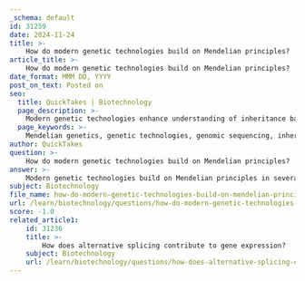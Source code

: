 ```yaml
---
_schema: default
id: 31259
date: 2024-11-24
title: >-
    How do modern genetic technologies build on Mendelian principles?
article_title: >-
    How do modern genetic technologies build on Mendelian principles?
date_format: MMM DD, YYYY
post_on_text: Posted on
seo:
  title: QuickTakes | Biotechnology
  page_description: >-
    Modern genetic technologies enhance understanding of inheritance based on Mendelian principles through genomic sequencing, complex inheritance patterns, gene editing technologies like CRISPR, and innovations in agriculture, while also raising ethical and regulatory questions.
  page_keywords: >-
    Mendelian genetics, genetic technologies, genomic sequencing, inheritance patterns, polygenic inheritance, CRISPR-Cas9, gene editing, agricultural innovations, genetic privacy, ethical considerations
author: QuickTakes
question: >-
    How do modern genetic technologies build on Mendelian principles?
answer: >-
    Modern genetic technologies build on Mendelian principles in several significant ways, enhancing our understanding of inheritance and enabling practical applications across various fields, including agriculture, medicine, and biotechnology.\n\n1. **Foundation of Inheritance**: Mendelian genetics, established by Gregor Mendel in the 19th century, introduced key concepts such as the law of segregation and the law of independent assortment. These principles explain how alleles are inherited from parents to offspring, laying the groundwork for modern genetics. For instance, Mendel's work with pea plants demonstrated how traits are passed down through generations, which is fundamental to both classical and contemporary genetic studies.\n\n2. **Genomic Sequencing**: The sequencing of genomes, including that of the pea plant, represents a significant advancement that builds on Mendelian principles. This modern approach allows researchers to identify specific genes associated with traits, providing a deeper understanding of the genetic architecture underlying phenotypes. The ability to map genes to traits has revolutionized plant and animal breeding, enabling the selection of desirable characteristics with greater precision.\n\n3. **Complex Inheritance Patterns**: While Mendel's laws apply to simple traits, modern genetics recognizes that many traits are influenced by multiple genes (polygenic inheritance) and environmental factors. This complexity is now better understood through advanced genetic technologies, such as genome-wide association studies (GWAS), which identify genetic variants associated with complex traits. These studies highlight the limitations of Mendelian inheritance models and expand our understanding of genetic variability.\n\n4. **Gene Editing Technologies**: Techniques like CRISPR-Cas9 have emerged as powerful tools for genetic modification, allowing for precise alterations in DNA. These technologies are grounded in the principles of Mendelian genetics, as they enable scientists to manipulate specific genes to enhance traits such as disease resistance in crops or to develop gene therapies for genetic disorders in humans. The ability to edit genes directly reflects a sophisticated application of Mendelian concepts in modern science.\n\n5. **Agricultural Innovations**: Mendelian genetics continues to guide breeding programs aimed at improving crop yield, disease resistance, and adaptability. By understanding the inheritance patterns of traits, breeders can make informed decisions about which plants to cross, thereby enhancing agricultural productivity. The integration of molecular markers and genetic mapping has further refined these processes, allowing for more efficient selection based on Mendelian principles.\n\n6. **Ethical and Regulatory Considerations**: As modern genetic technologies evolve, they raise important ethical and regulatory questions, particularly regarding genetic privacy and the implications of gene editing. Understanding Mendelian genetics is crucial for public policy discussions surrounding these technologies, ensuring that society can navigate the complexities of genetic information and its applications responsibly.\n\nIn summary, modern genetic technologies not only build upon the foundational principles established by Mendel but also expand and refine our understanding of genetics in the context of complex traits and environmental influences. This integration of classical genetics with cutting-edge technology continues to drive innovation in various fields, from agriculture to medicine.
subject: Biotechnology
file_name: how-do-modern-genetic-technologies-build-on-mendelian-principles.md
url: /learn/biotechnology/questions/how-do-modern-genetic-technologies-build-on-mendelian-principles
score: -1.0
related_article1:
    id: 31236
    title: >-
        How does alternative splicing contribute to gene expression?
    subject: Biotechnology
    url: /learn/biotechnology/questions/how-does-alternative-splicing-contribute-to-gene-expression
---
```


&nbsp;